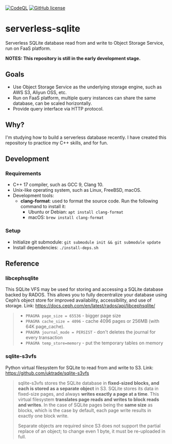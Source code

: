 [![CodeQL](https://github.com/leizongmin/serverless-sqlite/actions/workflows/codeql-analysis.yml/badge.svg)](https://github.com/leizongmin/serverless-sqlite/actions/workflows/codeql-analysis.yml)
[![GitHub license](https://img.shields.io/github/license/leizongmin/serverless-sqlite)](https://github.com/leizongmin/serverless-sqlite/blob/main/LICENSE)

# serverless-sqlite

Serverless SQLite database read from and write to Object Storage Service, run on FaaS platform.

**NOTES: This repository is still in the early development stage.**

## Goals

- Use Object Storage Service as the underlying storage engine, such as AWS S3, Aliyun OSS, etc.
- Run on FaaS platform, multiple query instances can share the same database, can be scaled horizontally.
- Provide query interface via HTTP protocol.

## Why?

I'm studying how to build a serverless database recently. I have created this repository to practice my C++ skills, and for fun.

## Development

### Requirements

- C++ 17 compiler, such as GCC 9, Clang 10.
- Unix-like operating system, such as Linux, FreeBSD, macOS.
- Development tools:
  - **clang-format**: used to format the source code. Run the following command to install it:
    - Ubuntu or Debian: `apt install clang-format`
    - macOS: `brew install clang-format`

### Setup

- Initialize git submodule: `git submodule init && git submodule update`
- Install dependencies: `./install-deps.sh`

## Reference

### libcephsqlite

This SQLite VFS may be used for storing and accessing a SQLite database backed by RADOS. This allows you to fully decentralize your database using Ceph’s object store for improved availability, accessibility, and use of storage.
Link: https://docs.ceph.com/en/latest/rados/api/libcephsqlite/

> - `PRAGMA page_size = 65536` - bigger page size
> - `PRAGMA cache_size = 4096` - cache 4096 pages or 256MB (with 64K page_cache).
> - `PRAGMA journal_mode = PERSIST` - don't deletes the journal for every transaction
> - `PRAGMA temp_store=memory` - put the temporary tables on memory

### sqlite-s3vfs

Python virtual filesystem for SQLite to read from and write to S3.
Link: https://github.com/uktrade/sqlite-s3vfs

> sqlite-s3vfs stores the SQLite database in **fixed-sized blocks, and each is stored as a separate object** in S3. SQLite stores its data in fixed-size pages, and always **writes exactly a page at a time**. This virtual filesystem **translates page reads and writes to block reads and writes**. In the case of SQLite pages being the **same size** as blocks, which is the case by default, each page write results in exactly one block write.
>
> Separate objects are required since S3 does not support the partial replace of an object; to change even 1 byte, it must be re-uploaded in full.
